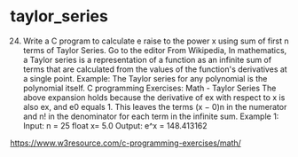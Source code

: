 # taylor_series
24. Write a C program to calculate e raise to the power x using sum of first n terms of Taylor Series. Go to the editor
From Wikipedia,
In mathematics, a Taylor series is a representation of a function as an infinite sum of terms that are calculated from the values of the function's derivatives at a single point.
Example:
The Taylor series for any polynomial is the polynomial itself.
C programming Exercises: Math - Taylor Series
The above expansion holds because the derivative of ex with respect to x is also ex, and e0 equals 1.
This leaves the terms (x − 0)n in the numerator and n! in the denominator for each term in the infinite sum.
Example 1:
Input: n = 25
float x= 5.0
Output: e^x = 148.413162

https://www.w3resource.com/c-programming-exercises/math/
